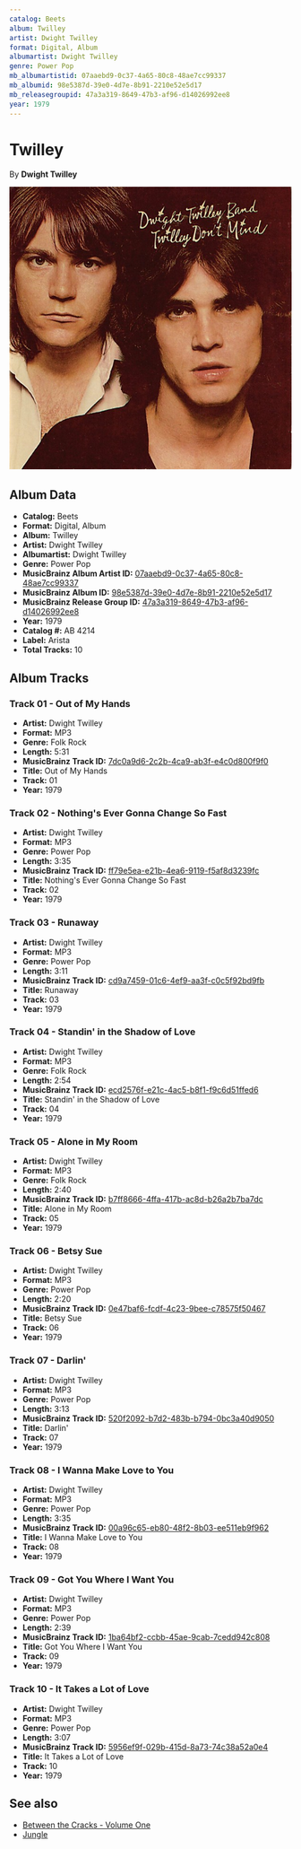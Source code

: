 ```yaml
---
catalog: Beets
album: Twilley
artist: Dwight Twilley
format: Digital, Album
albumartist: Dwight Twilley
genre: Power Pop
mb_albumartistid: 07aaebd9-0c37-4a65-80c8-48ae7cc99337
mb_albumid: 98e5387d-39e0-4d7e-8b91-2210e52e5d17
mb_releasegroupid: 47a3a319-8649-47b3-af96-d14026992ee8
year: 1979
---
```


# Twilley

By **Dwight Twilley**

![](../../assets/beetscovers/Dwight_Twilley-Twilley.jpg)

## Album Data

- **Catalog:** Beets
- **Format:** Digital, Album
- **Album:** Twilley
- **Artist:** Dwight Twilley
- **Albumartist:** Dwight Twilley
- **Genre:** Power Pop
- **MusicBrainz Album Artist ID:** [07aaebd9-0c37-4a65-80c8-48ae7cc99337](https://musicbrainz.org/artist/07aaebd9-0c37-4a65-80c8-48ae7cc99337)
- **MusicBrainz Album ID:** [98e5387d-39e0-4d7e-8b91-2210e52e5d17](https://musicbrainz.org/release/98e5387d-39e0-4d7e-8b91-2210e52e5d17)
- **MusicBrainz Release Group ID:** [47a3a319-8649-47b3-af96-d14026992ee8](https://musicbrainz.org/release-group/47a3a319-8649-47b3-af96-d14026992ee8)
- **Year:** 1979
- **Catalog #:** AB 4214
- **Label:** Arista
- **Total Tracks:** 10

## Album Tracks

### Track 01 - Out of My Hands

- **Artist:** Dwight Twilley
- **Format:** MP3
- **Genre:** Folk Rock
- **Length:** 5:31
- **MusicBrainz Track ID:** [7dc0a9d6-2c2b-4ca9-ab3f-e4c0d800f9f0](https://musicbrainz.org/recording/7dc0a9d6-2c2b-4ca9-ab3f-e4c0d800f9f0)
- **Title:** Out of My Hands
- **Track:** 01
- **Year:** 1979

### Track 02 - Nothing's Ever Gonna Change So Fast

- **Artist:** Dwight Twilley
- **Format:** MP3
- **Genre:** Power Pop
- **Length:** 3:35
- **MusicBrainz Track ID:** [ff79e5ea-e21b-4ea6-9119-f5af8d3239fc](https://musicbrainz.org/recording/ff79e5ea-e21b-4ea6-9119-f5af8d3239fc)
- **Title:** Nothing's Ever Gonna Change So Fast
- **Track:** 02
- **Year:** 1979

### Track 03 - Runaway

- **Artist:** Dwight Twilley
- **Format:** MP3
- **Genre:** Power Pop
- **Length:** 3:11
- **MusicBrainz Track ID:** [cd9a7459-01c6-4ef9-aa3f-c0c5f92bd9fb](https://musicbrainz.org/recording/cd9a7459-01c6-4ef9-aa3f-c0c5f92bd9fb)
- **Title:** Runaway
- **Track:** 03
- **Year:** 1979

### Track 04 - Standin' in the Shadow of Love

- **Artist:** Dwight Twilley
- **Format:** MP3
- **Genre:** Folk Rock
- **Length:** 2:54
- **MusicBrainz Track ID:** [ecd2576f-e21c-4ac5-b8f1-f9c6d51ffed6](https://musicbrainz.org/recording/ecd2576f-e21c-4ac5-b8f1-f9c6d51ffed6)
- **Title:** Standin' in the Shadow of Love
- **Track:** 04
- **Year:** 1979

### Track 05 - Alone in My Room

- **Artist:** Dwight Twilley
- **Format:** MP3
- **Genre:** Folk Rock
- **Length:** 2:40
- **MusicBrainz Track ID:** [b7ff8666-4ffa-417b-ac8d-b26a2b7ba7dc](https://musicbrainz.org/recording/b7ff8666-4ffa-417b-ac8d-b26a2b7ba7dc)
- **Title:** Alone in My Room
- **Track:** 05
- **Year:** 1979

### Track 06 - Betsy Sue

- **Artist:** Dwight Twilley
- **Format:** MP3
- **Genre:** Power Pop
- **Length:** 2:20
- **MusicBrainz Track ID:** [0e47baf6-fcdf-4c23-9bee-c78575f50467](https://musicbrainz.org/recording/0e47baf6-fcdf-4c23-9bee-c78575f50467)
- **Title:** Betsy Sue
- **Track:** 06
- **Year:** 1979

### Track 07 - Darlin'

- **Artist:** Dwight Twilley
- **Format:** MP3
- **Genre:** Power Pop
- **Length:** 3:13
- **MusicBrainz Track ID:** [520f2092-b7d2-483b-b794-0bc3a40d9050](https://musicbrainz.org/recording/520f2092-b7d2-483b-b794-0bc3a40d9050)
- **Title:** Darlin'
- **Track:** 07
- **Year:** 1979

### Track 08 - I Wanna Make Love to You

- **Artist:** Dwight Twilley
- **Format:** MP3
- **Genre:** Power Pop
- **Length:** 3:35
- **MusicBrainz Track ID:** [00a96c65-eb80-48f2-8b03-ee511eb9f962](https://musicbrainz.org/recording/00a96c65-eb80-48f2-8b03-ee511eb9f962)
- **Title:** I Wanna Make Love to You
- **Track:** 08
- **Year:** 1979

### Track 09 - Got You Where I Want You

- **Artist:** Dwight Twilley
- **Format:** MP3
- **Genre:** Power Pop
- **Length:** 2:39
- **MusicBrainz Track ID:** [1ba64bf2-ccbb-45ae-9cab-7cedd942c808](https://musicbrainz.org/recording/1ba64bf2-ccbb-45ae-9cab-7cedd942c808)
- **Title:** Got You Where I Want You
- **Track:** 09
- **Year:** 1979

### Track 10 - It Takes a Lot of Love

- **Artist:** Dwight Twilley
- **Format:** MP3
- **Genre:** Power Pop
- **Length:** 3:07
- **MusicBrainz Track ID:** [5956ef9f-029b-415d-8a73-74c38a52a0e4](https://musicbrainz.org/recording/5956ef9f-029b-415d-8a73-74c38a52a0e4)
- **Title:** It Takes a Lot of Love
- **Track:** 10
- **Year:** 1979


## See also

- [Between the Cracks - Volume One](Between_the_Cracks_-_Volume_One.md)
- [Jungle](Jungle.md)

